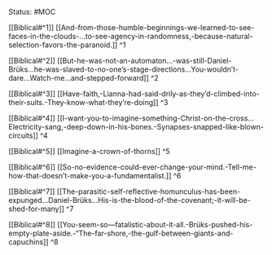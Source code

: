 Status: #MOC

[[Biblical#^1]]
[[And-from-those-humble-beginnings-we-learned-to-see-faces-in-the-clouds-...to-see-agency-in-randomness,-because-natural-selection-favors-the-paranoid.]] ^1

[[Biblical#^2]]
[[But-he-was-not-an-automaton...-was-still-Daniel-Brüks...he-was-slaved-to-no-one’s-stage-directions...You-wouldn’t-dare...Watch-me...and-stepped-forward]] ^2

[[Biblical#^3]]
[[Have-faith,-Lianna-had-said-drily-as-they’d-climbed-into-their-suits.-They-know-what-they’re-doing]] ^3

[[Biblical#^4]]
[[I-want-you-to-imagine-something-Christ-on-the-cross…Electricity-sang,-deep-down-in-his-bones.-Synapses-snapped-like-blown-circuits]] ^4

[[Biblical#^5]]
[[Imagine-a-crown-of-thorns]] ^5

[[Biblical#^6]]
[[So-no-evidence-could-ever-change-your-mind.-Tell-me-how-that-doesn’t-make-you-a-fundamentalist.]] ^6

[[Biblical#^7]]
[[The-parasitic-self-reflective-homunculus-has-been-expunged...Daniel-Brüks...His-is-the-blood-of-the-covenant;-it-will-be-shed-for-many]] ^7

[[Biblical#^8]]
[[You-seem-so—fatalistic-about-it-all.-Brüks-pushed-his-empty-plate-aside.-“The-far-shore,-the-gulf-between-giants-and-capuchins]] ^8